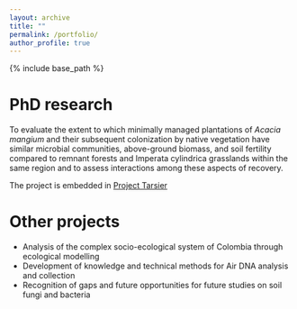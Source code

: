 ```yaml
---
layout: archive
title: ""
permalink: /portfolio/
author_profile: true
---
```


{% include base_path %}

PhD research
======
To evaluate the extent to which minimally managed plantations of _Acacia mangium_ and their 
subsequent colonization by native vegetation have similar microbial communities, above-ground 
biomass, and soil fertility compared to remnant forests and Imperata cylindrica grasslands within the 
same region and to assess interactions among these aspects of recovery.

The project is embedded in [Project Tarsier](https://www.usc.edu.au/research/forest-research-institute/project-tarsier) 

Other projects
====
- Analysis of the complex socio-ecological system of Colombia through ecological modelling
- Development of knowledge and technical methods for Air DNA analysis and collection
- Recognition of gaps and future opportunities for future studies on soil fungi and bacteria
